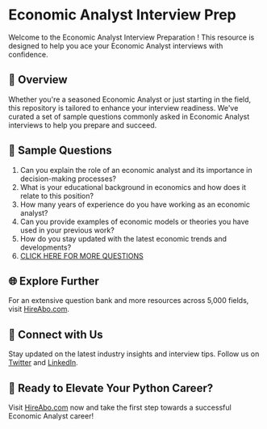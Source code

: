 # Economic Analyst Interview Prep

Welcome to the Economic Analyst Interview Preparation ! This resource is designed to help you ace your Economic Analyst interviews with confidence.

## 🚀 Overview

Whether you're a seasoned Economic Analyst or just starting in the field, this repository is tailored to enhance your interview readiness. We've curated a set of sample questions commonly asked in Economic Analyst interviews to help you prepare and succeed.

## 📝 Sample Questions

1. Can you explain the role of an economic analyst and its importance in decision-making processes?
2. What is your educational background in economics and how does it relate to this position?
3. How many years of experience do you have working as an economic analyst?
4. Can you provide examples of economic models or theories you have used in your previous work?
5. How do you stay updated with the latest economic trends and developments?
6. [CLICK HERE FOR MORE QUESTIONS](https://hireabo.com/job/7_4_1/Economic%20Analyst)

## 🌐 Explore Further

For an extensive question bank and more resources across 5,000 fields, visit [HireAbo.com](https://www.hireabo.com).

## 📱 Connect with Us

Stay updated on the latest industry insights and interview tips. Follow us on [Twitter](https://twitter.com/hireabo) and [LinkedIn](https://www.linkedin.com/in/hire-abo-3609972a8/).

## 🚀 Ready to Elevate Your Python Career?

Visit [HireAbo.com](https://www.hireabo.com) now and take the first step towards a successful Economic Analyst career!